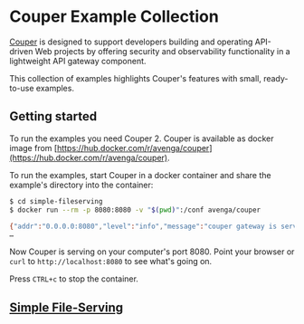 # Couper Example Collection

[Couper](https://couper.io) is designed to support developers
building and operating API-driven Web projects by offering security
and observability functionality in a lightweight API gateway
component.

This collection of examples highlights Couper's features with small, ready-to-use examples.

## Getting started

To run the examples you need Couper 2. Couper is available as docker
image from
[https://hub.docker.com/r/avenga/couper](https://hub.docker.com/r/avenga/couper).

To run the examples, start Couper in a docker container and share the
example's directory into the container:

```sh
$ cd simple-fileserving
$ docker run --rm -p 8080:8080 -v "$(pwd)":/conf avenga/couper

{"addr":"0.0.0.0:8080","level":"info","message":"couper gateway is serving","timestamp":"2020-08-27T16:39:18Z","type":"couper"}
…
```

Now Couper is serving on your computer's port 8080. Point your
browser or `curl` to `http://localhost:8080` to see what's going on.

Press `CTRL+c` to stop the container.

## [Simple File-Serving](simple-fileserving/README.md)
